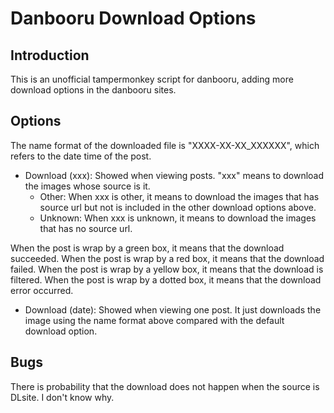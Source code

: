 # Danbooru Download Options

## Introduction

This is an unofficial tampermonkey script for danbooru, adding more download options in the danbooru sites.

## Options

The name format of the downloaded file is "XXXX-XX-XX_XXXXXX", which refers to the date time of the post.

* Download (xxx): Showed when viewing posts. "xxx" means to download the images whose source is it.
  * Other: When xxx is other, it means to download the images that has source url but not is included in the other download options above.
  * Unknown: When xxx is unknown, it means to download the images that has no source url.

When the post is wrap by a green box, it means that the download succeeded.
When the post is wrap by a red box, it means that the download failed.
When the post is wrap by a yellow box, it means that the download is filtered.
When the post is wrap by a dotted box, it means that the download error occurred.

* Download (date): Showed when viewing one post. It just downloads the image using the name format above compared with the default download option.

## Bugs

There is probability that the download does not happen when the source is DLsite. I don't know why.
